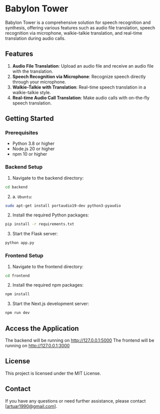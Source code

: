 # Babylon Tower

Babylon Tower is a comprehensive solution for speech recognition and synthesis, offering various features such as audio file translation, speech recognition via microphone, walkie-talkie translation, and real-time translation during audio calls.

## Features

1. **Audio File Translation**: Upload an audio file and receive an audio file with the translation.
2. **Speech Recognition via Microphone**: Recognize speech directly through your microphone.
3. **Walkie-Talkie with Translation**: Real-time speech translation in a walkie-talkie style.
4. **Real-time Audio Call Translation**: Make audio calls with on-the-fly speech translation.

## Getting Started

### Prerequisites

- Python 3.8 or higher
- Node.js 20 or higher
- npm 10 or higher

### Backend Setup

1. Navigate to the backend directory:

```sh
cd backend
```

2. a. `Ubuntu`:  
```sh
sudo apt-get install portaudio19-dev python3-pyaudio
```
2. Install the required Python packages:

```sh
pip install -r requirements.txt
```

3. Start the Flask server:

```sh
python app.py
```

### Frontend Setup

1. Navigate to the frontend directory:

```sh
cd frontend
```

2. Install the required npm packages:

```sh
npm install
```

3. Start the Next.js development server:

```sh
npm run dev
```

## Access the Application
The backend will be running on http://127.0.0.1:5000
The frontend will be running on http://127.0.0.1:3000

## License
This project is licensed under the MIT License.

## Contact
If you have any questions or need further assistance, please contact [artuar1990@gmail.com].